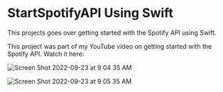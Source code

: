 # StartSpotifyAPI Using Swift
This projects goes over getting started with the Spotify API using Swift. 

This project was part of my YouTube video on getting started with the Spotify API. Watch it here: 

![Screen Shot 2022-09-23 at 9 04 35 AM](https://user-images.githubusercontent.com/15134835/191966899-c1c339b2-56f0-4439-bc5d-7a69ca931307.png)

![Screen Shot 2022-09-23 at 9 05 35 AM](https://user-images.githubusercontent.com/15134835/191967045-b20e7a07-2190-4760-95f6-d3db93281b97.png)
